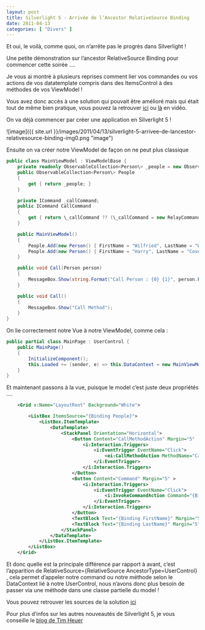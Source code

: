 ```yaml
---
layout: post
title: Silverlight 5 - Arrivée de l’Ancestor RelativeSource Binding
date: 2011-04-13
categories: [ "Divers" ]
---
```


Et oui, le voilà, comme quoi, on n’arrête pas le progrès dans Silverlight !

Une petite démonstration sur l’ancestor RelativeSource Binding pour commencer cette soirée ….

Je vous ai montré à plusieurs reprises comment lier vos commandes ou vos actions de vos datatemplate compris dans des ItemsControl à des méthodes de vos ViewModel !

Vous avez donc accès à une solution qui pouvait être amélioré mais qui était tout de même bien pratique, vous pouvez la retrouver [ici](http://blog.woivre.fr/?p=295) ou [là](http://blog.woivre.fr/?p=501) en vidéo.

On va déjà commencer par créer une application en Silverlight 5 !

![image]({{ site.url }}/images/2011/04/13/silverlight-5-arrivee-de-lancestor-relativesource-binding-img0.png "image")

Ensuite on va créer notre ViewModel de façon on ne peut plus classique

```csharp
public class MainViewModel : ViewModelBase {
    private readonly ObservableCollection<Person\> _people = new ObservableCollection<Person>();
    public ObservableCollection<Person\> People
    {
        get { return _people; }
    }

    private ICommand _callCommand;
    public ICommand CallCommand
    {
        get { return \_callCommand ?? (\_callCommand = new RelayCommand<Person>(Call)); }
    }

    public MainViewModel()
    {
        People.Add(new Person() { FirstName = "Wilfried", LastName = "Woivré" });
        People.Add(new Person() { FirstName = "Harry", LastName = "Cover" });
    }

    public void Call(Person person)
    {
        MessageBox.Show(string.Format("Call Person : {0} {1}", person.FirstName, person.LastName));
    }

    public void Call()
    {
        MessageBox.Show("Call Method");
    }
}
```

On lie correctement notre Vue à notre ViewModel, comme cela :

```csharp
public partial class MainPage : UserControl {
    public MainPage()
    {
        InitializeComponent();
        this.Loaded += (sender, e) => this.DataContext = new MainViewModel();
    }
}
```

Et maintenant passons à la vue, puisque le model c’est juste deux propriétés ….

```xml
    <Grid x:Name="LayoutRoot" Background="White">

        <ListBox ItemsSource="{Binding People}">
            <ListBox.ItemTemplate>
                <DataTemplate>
                    <StackPanel Orientation="Horizontal">
                        <Button Content="CallMethodAction" Margin="5"  >
                            <i:Interaction.Triggers>
                                <i:EventTrigger EventName="Click">
                                    <ei:CallMethodAction MethodName="Call" TargetObject="{Binding DataContext, RelativeSource={RelativeSource AncestorType=UserControl}}" />
                                </i:EventTrigger>
                            </i:Interaction.Triggers>
                        </Button>
                        <Button Content="Command" Margin="5" >
                            <i:Interaction.Triggers>
                                <i:EventTrigger EventName="Click">
                                    <i:InvokeCommandAction Command="{Binding DataContext.CallCommand, RelativeSource={RelativeSource AncestorType=UserControl}}" CommandParameter="{Binding}"/>
                                </i:EventTrigger>
                            </i:Interaction.Triggers>
                        </Button>
                        <TextBlock Text="{Binding FirstName}" Margin="5" />
                        <TextBlock Text="{Binding LastName}" Margin="5" />
                    </StackPanel>
                </DataTemplate>
            </ListBox.ItemTemplate>
        </ListBox>
    </Grid> 
```

Et donc quelle est la principale différence par rapport à avant, c’est l’apparition de RelativeSource={RelativeSource AncestorType=UserControl} , cela permet d’appeler notre command ou notre méthode selon le DataContext lié à notre UserControl, nous n’avons donc plus besoin de passer via une méthode dans une classe partielle du model !

Vous pouvez retrouver les sources de la solution [ici](http://cid-27033cda87e10205.office.live.com/self.aspx/Blog/AncestorRelativeSourceBinding.zip)

Pour plus d’infos sur les autres nouveautés de Silverlight 5, je vous conseille le [blog de Tim Heuer](http://timheuer.com/blog/archive/2011/04/13/whats-new-in-silverlight-5-a-guide.aspx)